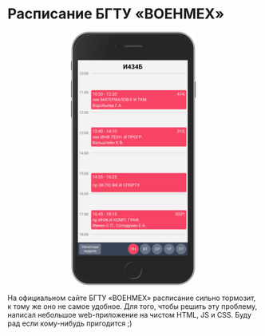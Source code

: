 # Расписание БГТУ «ВОЕНМЕХ»

<p align="center">
  <img src="img/preview.png" width="250" />
</p>

На официальном сайте БГТУ «ВОЕНМЕХ» расписание сильно тормозит, к тому же оно не самое удобное. Для того, чтобы решить эту проблему, написал небольшое web-приложение на чистом HTML, JS и CSS. Буду рад если кому-нибудь пригодится ;)

